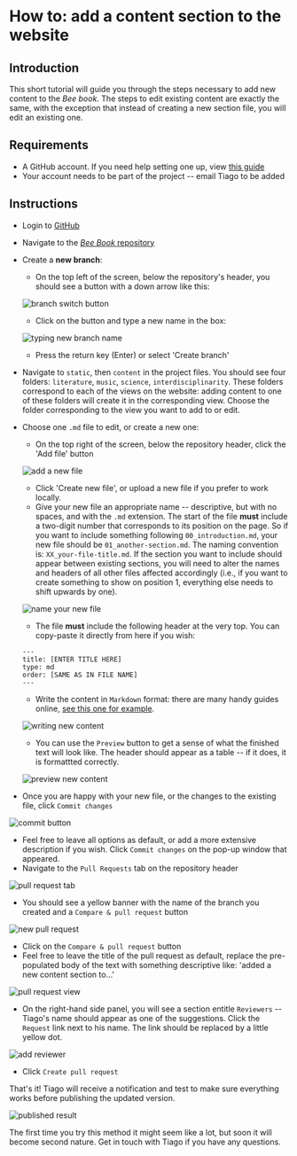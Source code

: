 # How to: add a content section to the website

## Introduction

This short tutorial will guide you through the steps necessary to add new content to the _Bee book_. The steps to edit existing content are exactly the same, with the exception that instead of creating a new section file, you will edit an existing one.

## Requirements

- A GitHub account. If you need help setting one up, view [this guide](../register-github/README.md)
- Your account needs to be part of the project -- email Tiago to be added

## Instructions

- Login to [GitHub](https://github.com/)
- Navigate to the [_Bee Book_ repository](https://github.com/NewcastleRSE/beeing-human-web/)
- Create a **new branch**:

  - On the top left of the screen, below the repository's header, you should see a button with a down arrow like this:

  ![branch switch button](./img/add-section-content-1.png)

  - Click on the button and type a new name in the box:

  ![typing new branch name](./img/add-section-content-2.png)

  - Press the return key (Enter) or select 'Create branch'

- Navigate to `static`, then `content` in the project files. You should see four folders: `literature`, `music`, `science`, `interdisciplinarity`. These folders correspond to each of the views on the website: adding content to one of these folders will create it in the corresponding view. Choose the folder corresponding to the view you want to add to or edit.
- Choose one `.md` file to edit, or create a new one:

  - On the top right of the screen, below the repository header, click the 'Add file' button

  ![add a new file](./img/add-section-content-3.png)

  - Click 'Create new file', or upload a new file if you prefer to work locally.
  - Give your new file an appropriate name -- descriptive, but with no spaces, and with the `.md` extension. The start of the file **must** include a two-digit number that corresponds to its position on the page. So if you want to include something following `00_introduction.md`, your new file should be `01_another-section.md`. The naming convention is: `XX_your-file-title.md`. If the section you want to include should appear between existing sections, you will need to alter the names and headers of all other files affected accordingly (i.e., if you want to create something to show on position 1, everything else needs to shift upwards by one).

  ![name your new file](./img/add-section-content-4.png)

  - The file **must** include the following header at the very top. You can copy-paste it directly from here if you wish:

  ```
  ---
  title: [ENTER TITLE HERE]
  type: md
  order: [SAME AS IN FILE NAME]
  ---
  ```

  - Write the content in `Markdown` format: there are many handy guides online, [see this one for example](https://www.markdownguide.org/cheat-sheet/).

  ![writing new content](./img/add-section-content-5.png)

  - You can use the `Preview` button to get a sense of what the finished text will look like. The header should appear as a table -- if it does, it is formattted correctly.

  ![preview new content](./img/add-section-content-6.png)

- Once you are happy with your new file, or the changes to the existing file, click `Commit changes`

![commit button](./img/add-section-content-7.png)

- Feel free to leave all options as default, or add a more extensive description if you wish. Click `Commit changes` on the pop-up window that appeared.
- Navigate to the `Pull Requests` tab on the repository header

![pull request tab](./img/add-section-content-8.png)

- You should see a yellow banner with the name of the branch you created and a `Compare & pull request` button

![new pull request](./img/add-section-content-9.png)

- Click on the `Compare & pull request` button
- Feel free to leave the title of the pull request as default, replace the pre-populated body of the text with something descriptive like: 'added a new content section to...'

![pull request view](./img/add-section-content-10.png)

- On the right-hand side panel, you will see a section entitle `Reviewers` -- Tiago's name should appear as one of the suggestions. Click the `Request` link next to his name. The link should be replaced by a little yellow dot.

![add reviewer](./img/add-section-content-11.png)

- Click `Create pull request`

That's it! Tiago will receive a notification and test to make sure everything works before publishing the updated version.

![published result](./img/add-section-content-12.png)

The first time you try this method it might seem like a lot, but soon it will become second nature. Get in touch with Tiago if you have any questions.
